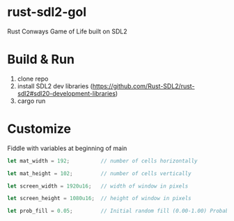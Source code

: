 # rust-sdl2-gol
Rust Conways Game of Life built on SDL2

# Build & Run
1. clone repo
2. install SDL2 dev libraries (https://github.com/Rust-SDL2/rust-sdl2#sdl20-development-libraries)
3. cargo run

# Customize
Fiddle with variables at beginning of main
```rust
let mat_width = 192;          // number of cells horizontally

let mat_height = 102;         // number of cells vertically

let screen_width = 1920u16;   // width of window in pixels

let screen_height = 1080u16;  // height of window in pixels

let prob_fill = 0.05;         // Initial random fill (0.00-1.00) Probability of cell beign alive at start
```

